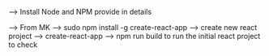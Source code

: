 --> Install Node and NPM provide in details

--> From MK --> sudo npm install -g create-react-app
            --> create new react project 
                --> create-react-app <Project-Name>
            --> npm run build to run the initial react project to check